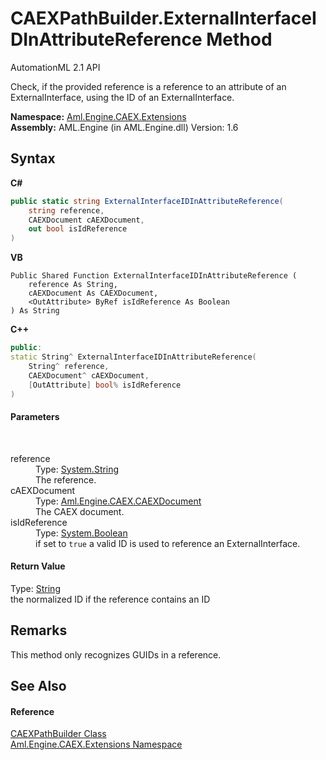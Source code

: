 # CAEXPathBuilder.ExternalInterfaceIDInAttributeReference Method 
AutomationML 2.1 API 

Check, if the provided reference is a reference to an attribute of an ExternalInterface, using the ID of an ExternalInterface.

**Namespace:**&nbsp;<a href="N_Aml_Engine_CAEX_Extensions">Aml.Engine.CAEX.Extensions</a><br />**Assembly:**&nbsp;AML.Engine (in AML.Engine.dll) Version: 1.6

## Syntax

**C#**<br />
``` C#
public static string ExternalInterfaceIDInAttributeReference(
	string reference,
	CAEXDocument cAEXDocument,
	out bool isIdReference
)
```

**VB**<br />
``` VB
Public Shared Function ExternalInterfaceIDInAttributeReference ( 
	reference As String,
	cAEXDocument As CAEXDocument,
	<OutAttribute> ByRef isIdReference As Boolean
) As String
```

**C++**<br />
``` C++
public:
static String^ ExternalInterfaceIDInAttributeReference(
	String^ reference, 
	CAEXDocument^ cAEXDocument, 
	[OutAttribute] bool% isIdReference
)
```


#### Parameters
&nbsp;<dl><dt>reference</dt><dd>Type: <a href="https://docs.microsoft.com/dotnet/api/system.string" target="_parent" rel="noopener noreferrer">System.String</a><br />The reference.</dd><dt>cAEXDocument</dt><dd>Type: <a href="T_Aml_Engine_CAEX_CAEXDocument">Aml.Engine.CAEX.CAEXDocument</a><br />The CAEX document.</dd><dt>isIdReference</dt><dd>Type: <a href="https://docs.microsoft.com/dotnet/api/system.boolean" target="_parent" rel="noopener noreferrer">System.Boolean</a><br />if set to `true` a valid ID is used to reference an ExternalInterface.</dd></dl>

#### Return Value
Type: <a href="https://docs.microsoft.com/dotnet/api/system.string" target="_parent" rel="noopener noreferrer">String</a><br />the normalized ID if the reference contains an ID

## Remarks
This method only recognizes GUIDs in a reference.

## See Also


#### Reference
<a href="T_Aml_Engine_CAEX_Extensions_CAEXPathBuilder">CAEXPathBuilder Class</a><br /><a href="N_Aml_Engine_CAEX_Extensions">Aml.Engine.CAEX.Extensions Namespace</a><br />